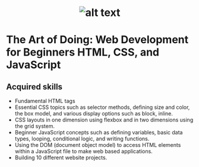 # <p align="center"> ![alt text](https://github.com/Dimitrov-S-Dev-Python/Udemy_HTML_CSS/blob/master/udemy_logo.jpg) <p>
# The Art of Doing: Web Development for Beginners HTML, CSS, and JavaScript 
## Acquired skills
- Fundamental HTML tags
- Essential CSS topics such as selector methods, defining size and color, the box model, and various display options such as block, inline.
- CSS layouts in one dimension using flexbox and in two dimensions using the grid system.
- Beginner JavaScript concepts such as defining variables, basic data types, looping, conditional logic, and writing functions.
- Using the DOM (document object model) to access HTML elements within a JavaScript file to make web based applications.
- Building 10 different website projects.
